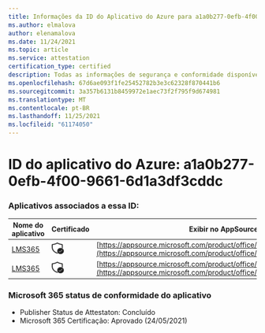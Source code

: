 ```yaml
---
title: Informações da ID do Aplicativo do Azure para a1a0b277-0efb-4f00-9661-6d1a3df3cddc
ms.author: elmalova
author: elenamalova
ms.date: 11/24/2021
ms.topic: article
ms.service: attestation
certification_type: certified
description: Todas as informações de segurança e conformidade disponíveis para a1a0b277-0efb-4f00-9661-6d1a3df3cddc.
ms.openlocfilehash: 67d6ae093f1fe25452782b3e3c62328f870441b6
ms.sourcegitcommit: 3a357b6131b8459972e1aec73f2f795f9d674981
ms.translationtype: MT
ms.contentlocale: pt-BR
ms.lasthandoff: 11/25/2021
ms.locfileid: "61174050"
---
```

# <a name="azure-app-id-a1a0b277-0efb-4f00-9661-6d1a3df3cddc"></a>ID do aplicativo do Azure: a1a0b277-0efb-4f00-9661-6d1a3df3cddc


### <a name="apps-associated-with-this-id"></a>Aplicativos associados a essa ID:
| **Nome do aplicativo** | **Certificado** | **Exibir no AppSource** |
|--------------|---------------|-----------------------|
| [LMS365](https://docs.microsoft.com/microsoft-365-app-certification/forward/WA104381467) | <img alt="Certified application badge" src="../media/certified-badge.png" height="25" width="25" /> | [https://appsource.microsoft.com/product/office/WA104381467](https://appsource.microsoft.com/product/office/WA104381467) |
| [LMS365](https://docs.microsoft.com/microsoft-365-app-certification/forward/elearningforce.lms365_spfx) | <img alt="Certified application badge" src="../media/certified-badge.png" height="25" width="25" /> | [https://appsource.microsoft.com/product/office/elearningforce.lms365_spfx](https://appsource.microsoft.com/product/office/elearningforce.lms365_spfx) |

### <a name="microsoft-365-app-compliance-status"></a>Microsoft 365 status de conformidade do aplicativo
- Publisher Status de Attestaton: Concluído
- Microsoft 365 Certificação: Aprovado (24/05/2021)
